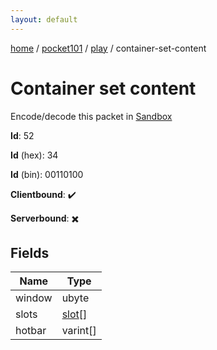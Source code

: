 ```yaml
---
layout: default
---
```


[home](/)  /  [pocket101](/protocol/pocket101)  /  [play](/protocol/pocket101/play)  /  container-set-content

# Container set content

Encode/decode this packet in [Sandbox](../../../sandbox/pocket101#play.container_set_content)

**Id**: 52

**Id** (hex): 34

**Id** (bin): 00110100

**Clientbound**: ✔️

**Serverbound**: ✖️

## Fields

Name | Type
---|---
window | ubyte
slots | [slot](/protocol/pocket101/types/slot)[]
hotbar | varint[]
